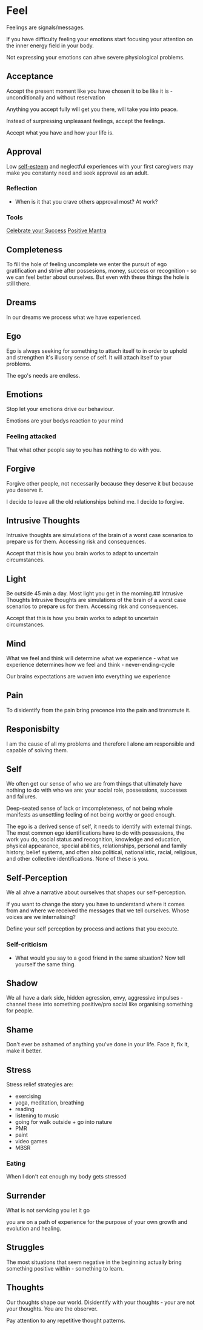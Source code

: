 # Feel
Feelings are signals/messages.

If you have difficulty feeling your emotions start focusing your attention on the inner energy field in your body.

Not expressing your emotions can ahve severe physiological problems.


## Acceptance
Accept the present moment like you have chosen it to be like it is - unconditionally and without reservation

Anything you accept fully will get you there, will take you into peace.

Instead of surpressing unpleasant feelings, accept the feelings.

Accept what you have and how your life is.


## Approval
Low [self-esteem](be.md#self-loveesteem) and neglectful experiences with your first caregivers may make you constanty need and seek approval as an adult.

### Reflection
- When is it that you crave others approval most? At work?

### Tools
[Celebrate your Success](../Tools/CelebrateSuccess.md)
[Positive Mantra](../Tools/PositiveMantra.md)

## Completeness
To fill the hole of feeling uncomplete we enter the pursuit of ego gratification and strive after possesions, money, success or recognition - so we can feel better about ourselves. But even with these things the hole is still there. 


## Dreams
In our dreams we process what we have experienced.

## Ego
Ego is always seeking for something to attach itself to in order to uphold and strengthen it's illusory sense of self. It will attach itself to your problems.

The ego's needs are endless.

## Emotions
Stop let your emotions drive our behaviour.

Emotions are your bodys reaction to your mind

### Feeling attacked
That what other people say to you has nothing to do with you.

## Forgive
Forgive other people, not necessarily because they deserve it but because you deserve it.

I decide to leave all the old relationships behind me. I decide to forgive.

## Intrusive Thoughts
Intrusive thoughts are simulations of the brain of a worst case scenarios to prepare us for them. Accessing risk and consequences.

Accept that this is how you brain works to adapt to uncertain circumstances.

## Light
Be outside 45 min a day.
Most light you get in the morning.## Intrusive Thoughts
Intrusive thoughts are simulations of the brain of a worst case scenarios to prepare us for them. Accessing risk and consequences.

Accept that this is how you brain works to adapt to uncertain circumstances.
## Mind
What we feel and think will determine what we experience - what we experience determines how we feel and think - never-ending-cycle

Our brains expectations are woven into everything we experience

## Pain
To disidentify from the pain bring precence into the pain and transmute it.

## Responisbilty
I am the cause of all my problems and therefore I alone am responsible and capable of solving them.

## Self
We often get our sense of who we are from things that ultimately have nothing to do with who we are: your social role, possessions, successes and failures.

Deep-seated sense of lack or imcompleteness, of not being whole manifests as unsettling feeling of not being worthy or good enough.

The ego is a derived sense of self, it needs to identify with external things. The most common ego identifications have to do with possessions, the work you do, social status and recognition, knowledge and education, physical appearance, special abilities, relationships, personal and family history, belief systems, and often also political, nationalistic, racial, religious, and other collective identifications. None of these is you.



## Self-Perception
We all ahve a narrative about ourselves that shapes our self-perception.

If you want to change the story you have to understand where it comes from and where we received the messages that we tell ourselves.
Whose voices are we internalising?

Define your self perception by process and actions that you execute.

### Self-criticism
- What would you say to a good friend in the same situation?
Now tell yourself the same thing.

## Shadow
We all have a dark side, hidden agression, envy, aggressive impulses - channel these into something positive/pro social like organising something for people.


## Shame
Don't ever be ashamed of anything you've done in your life. Face it, fix it, make it better.

## Stress
Stress relief strategies are:
- exercising
- yoga, meditation, breathing
- reading
- listening to music
- going for walk outside + go into nature
- PMR
- paint
- video games
- MBSR 

### Eating
When I don't eat enough my body gets stressed
## Surrender
What is not servicing you let it go

you are on a path of experience for the purpose of your own growth and evolution and healing.


## Struggles

The most situations that seem negative in the beginning actually bring something positive within - something to learn.


## Thoughts
Our thoughts shape our world.
Disidentify with your thoughts - your are not your thoughts. You are the observer.

Pay attention to any repetitive thought patterns.